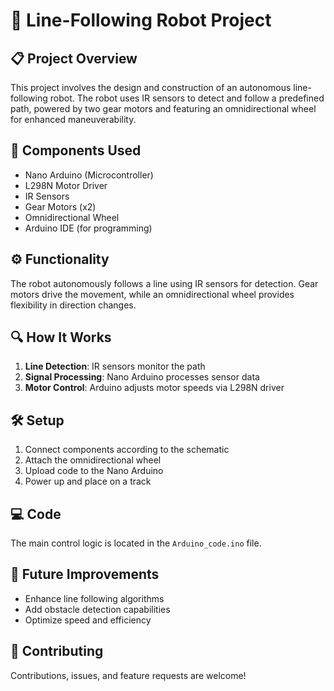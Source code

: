 # 🤖 Line-Following Robot Project

## 📋 Project Overview
This project involves the design and construction of an autonomous line-following robot. The robot uses IR sensors to detect and follow a predefined path, powered by two gear motors and featuring an omnidirectional wheel for enhanced maneuverability.

## 🔧 Components Used
- Nano Arduino (Microcontroller)
- L298N Motor Driver
- IR Sensors
- Gear Motors (x2)
- Omnidirectional Wheel
- Arduino IDE (for programming)

## ⚙️ Functionality
The robot autonomously follows a line using IR sensors for detection. Gear motors drive the movement, while an omnidirectional wheel provides flexibility in direction changes.

## 🔍 How It Works
1. **Line Detection**: IR sensors monitor the path
2. **Signal Processing**: Nano Arduino processes sensor data
3. **Motor Control**: Arduino adjusts motor speeds via L298N driver

## 🛠️ Setup
1. Connect components according to the schematic
2. Attach the omnidirectional wheel
3. Upload code to the Nano Arduino
4. Power up and place on a track

## 💻 Code
The main control logic is located in the `Arduino_code.ino` file.

## 🚀 Future Improvements
- Enhance line following algorithms
- Add obstacle detection capabilities
- Optimize speed and efficiency

## 🤝 Contributing
Contributions, issues, and feature requests are welcome!
